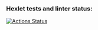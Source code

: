 ### Hexlet tests and linter status:
[![Actions Status](https://github.com/zub41k/python-project-49/workflows/hexlet-check/badge.svg)](https://github.com/zub41k/python-project-49/actions)